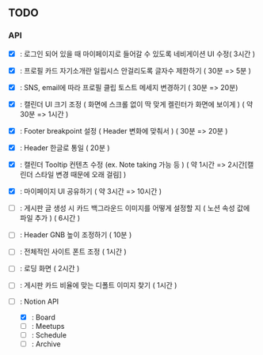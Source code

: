 ## TODO

### API

- [x] : 로그인 되어 있을 때 마이페이지로 들어갈 수 있도록 네비게이션 UI 수정( 3시간 )
- [x] : 프로필 카드 자기소개란 일립시스 안걸리도록 글자수 제한하기 ( 30분 => 5분 )
- [x] : SNS, email에 따라 프로필 클립 토스트 메세지 변경하기 ( 30분 => 20분)
- [x] : 캘린더 UI 크기 조정 ( 화면에 스크롤 없이 딱 맞게 켈린터가 화면에 보이게 ) ( 약 30분 => 1시간 )
- [x] : Footer breakpoint 설정 ( Header 변화에 맞춰서 ) ( 30분 => 20분 )
- [x] : Header 한글로 통일 ( 20분 )
- [x] : 캘린더 Tooltip 컨텐츠 수정 (ex. Note taking 가능 등 ) ( 약 1시간 => 2시간[캘린더 스타일 변경 때문에 오래 걸림] )
- [x] : 마이페이지 UI 공유하기 ( 약 3시간 => 10시간 )
- [ ] : 게시판 글 생성 시 카드 백그라운드 이미지를 어떻게 설정할 지 ( 노션 속성 값에 파일 추가 ) ( 6시간 )
- [ ] : Header GNB 높이 조정하기 ( 10분 )
- [ ] : 전체적인 사이트 폰트 조정 ( 1시간 )
- [ ] : 로딩 화면 ( 2시간 )
- [ ] : 게시판 카드 비율에 맞는 디폴트 이미지 찾기 ( 1시간 )

- [ ] : Notion API
  - [x] : Board
  - [ ] : Meetups
  - [ ] : Schedule
  - [ ] : Archive
